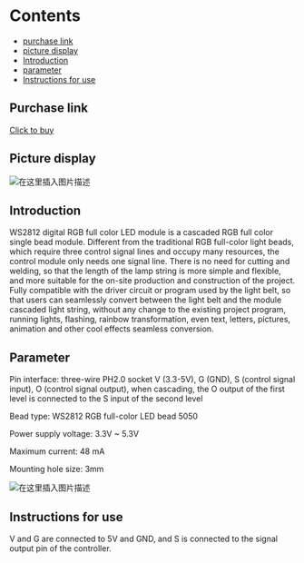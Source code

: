 ﻿# Contents

  - [purchase link](#purchase-link)
  - [picture display](#picture-display)
  - [Introduction](#introduction)
  - [parameter](#parameter)
  - [Instructions for use](#instructions-for-use)

## Purchase link
[Click to buy](https://item.taobao.com/item.htm?spm=a1z10.3-c-s.w4002-1223910208.17.47cc6a4bw2Sf6F&id=686682051203)

## Picture display
![在这里插入图片描述](https://img-blog.csdnimg.cn/0bbf3e6515e841f4997d40c5c6d3241f.png#pic_center)

## Introduction
WS2812 digital RGB full color LED module is a cascaded RGB full color single bead module. Different from the traditional RGB full-color light beads, which require three control signal lines and occupy many resources, the control module only needs one signal line. There is no need for cutting and welding, so that the length of the lamp string is more simple and flexible, and more suitable for the on-site production and construction of the project. Fully compatible with the driver circuit or program used by the light belt, so that users can seamlessly convert between the light belt and the module cascaded light string, without any change to the existing project program, running lights, flashing, rainbow transformation, even text, letters, pictures, animation and other cool effects seamless conversion.

## Parameter
Pin interface: three-wire PH2.0 socket 
V (3.3-5V), G (GND), S (control signal input),
O (control signal output), when cascading, the O output of the first level is connected to the S input of the second level

Bead type: WS2812 RGB full-color LED bead 5050

Power supply voltage: 3.3V ~ 5.3V

Maximum current: 48 mA

Mounting hole size: 3mm

![在这里插入图片描述](https://img-blog.csdnimg.cn/4fee897cdd624d69994edb47bc249c00.png#pic_center)
## Instructions for use
V and G are connected to 5V and GND, and S is connected to the signal output pin of the controller.


